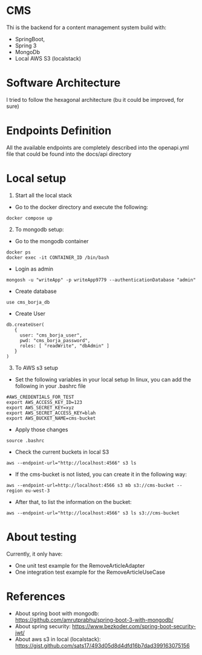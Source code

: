 # CMS
Thi is the backend for a content management system build with:
- SpringBoot, 
- Spring 3 
- MongoDb
- Local AWS S3 (localstack)

# Software Architecture
I tried to follow the hexagonal architecture (bu it could be improved, for sure)

# Endpoints Definition
All the available endpoints are completely described into the openapi.yml file that could be found into the docs/api directory

# Local setup
1. Start all the local stack
- Go to the docker directory and execute the following:
```shell
docker compose up
```

2. To mongodb setup:
- Go to the mongodb container
```shell
docker ps
docker exec -it CONTAINER_ID /bin/bash
```
- Login as admin
```shell
mongosh -u "writeApp" -p writeApp9779 --authenticationDatabase "admin"
```

- Create database
```shell
use cms_borja_db
```

- Create User
```shell
db.createUser(
   {
     user: "cms_borja_user",
     pwd: "cms_borja_password",
     roles: [ "readWrite", "dbAdmin" ]
   }
)
```

3. To AWS s3 setup
- Set the following variables in your local setup
  In linux, you can add the following in your .bashrc file
```shell
#AWS_CREDENTIALS_FOR_TEST
export AWS_ACCESS_KEY_ID=123
export AWS_SECRET_KEY=xyz
export AWS_SECRET_ACCESS_KEY=blah
export AWS_BUCKET_NAME=cms-bucket
```

- Apply those changes
```shell
source .bashrc
```

- Check the current buckets in local S3
```shell
aws --endpoint-url="http://localhost:4566" s3 ls
```

- If the cms-bucket is not listed, you can create it in the following way:
```shell
aws --endpoint-url=http://localhost:4566 s3 mb s3://cms-bucket --region eu-west-3
```

- After that, to list the information on the bucket:
```shell
aws --endpoint-url="http://localhost:4566" s3 ls s3://cms-bucket
```

# About testing
Currently, it only have:
- One unit test example for the RemoveArticleAdapter
- One integration test example for the RemoveArticleUseCase

# References
- About spring boot with mongodb: https://github.com/amrutprabhu/spring-boot-3-with-mongodb/
- About spring security: https://www.bezkoder.com/spring-boot-security-jwt/
- About aws s3 in local (localstack): https://gist.github.com/sats17/493d05d8d4dfd16b7dad399163075156

